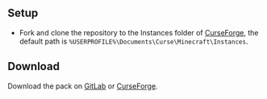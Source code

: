 ## Setup

- Fork and clone the repository to the Instances folder of [CurseForge], the default path is
 `%USERPROFILE%\Documents\Curse\Minecraft\Instances`.


## Download
<!-- @todo Update CureForge-link when pack is released -->
Download the pack on [GitLab](https://gitlab.com/dytech_mc/pack/dytech-4/-/releases) or
[CurseForge](https://www.curseforge.com/minecraft/modpacks/dytech-4).



[CurseForge]: https://www.curseforge.com/download/app